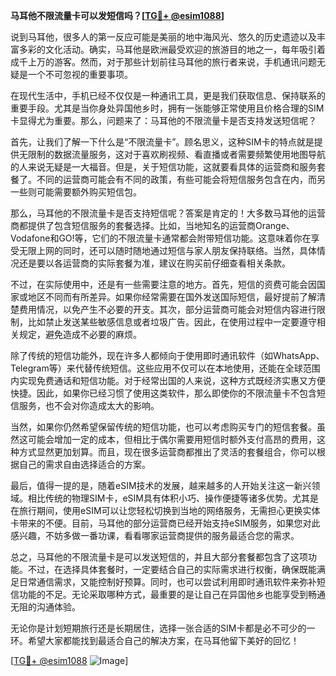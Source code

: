 **马耳他不限流量卡可以发短信吗？[[TG💪+ @esim1088](https://t.me/s/esim1088)]**

说到马耳他，很多人的第一反应可能是美丽的地中海风光、悠久的历史遗迹以及丰富多彩的文化活动。确实，马耳他是欧洲最受欢迎的旅游目的地之一，每年吸引着成千上万的游客。然而，对于那些计划前往马耳他的旅行者来说，手机通讯问题无疑是一个不可忽视的重要事项。

在现代生活中，手机已经不仅仅是一种通讯工具，更是我们获取信息、保持联系的重要手段。尤其是当你身处异国他乡时，拥有一张能够正常使用且价格合理的SIM卡显得尤为重要。那么，问题来了：马耳他的不限流量卡是否支持发送短信呢？

首先，让我们了解一下什么是“不限流量卡”。顾名思义，这种SIM卡的特点就是提供无限制的数据流量服务，这对于喜欢刷视频、看直播或者需要频繁使用地图导航的人来说无疑是一大福音。但是，关于短信功能，这就要看具体的运营商和服务套餐了。不同的运营商可能会有不同的政策，有些可能会将短信服务包含在内，而另一些则可能需要额外购买短信包。

那么，马耳他的不限流量卡是否支持短信呢？答案是肯定的！大多数马耳他的运营商都提供了包含短信服务的套餐选择。比如，当地知名的运营商Orange、Vodafone和GO!等，它们的不限流量卡通常都会附带短信功能。这意味着你在享受无限上网的同时，还可以随时随地通过短信与家人朋友保持联络。当然，具体情况还是要以各运营商的实际套餐为准，建议在购买前仔细查看相关条款。

不过，在实际使用中，还是有一些需要注意的地方。首先，短信的资费可能会因国家或地区不同而有所差异。如果你经常需要在国外发送国际短信，最好提前了解清楚费用情况，以免产生不必要的开支。其次，部分运营商可能会对短信内容进行限制，比如禁止发送某些敏感信息或者垃圾广告。因此，在使用过程中一定要遵守相关规定，避免造成不必要的麻烦。

除了传统的短信功能外，现在许多人都倾向于使用即时通讯软件（如WhatsApp、Telegram等）来代替传统短信。这些应用不仅可以在本地使用，还能在全球范围内实现免费通话和短信功能。对于经常出国的人来说，这种方式既经济实惠又方便快捷。因此，如果你已经习惯了使用这类软件，那么即使你的不限流量卡不包含短信服务，也不会对你造成太大的影响。

当然，如果你仍然希望保留传统的短信功能，也可以考虑购买专门的短信套餐。虽然这可能会增加一定的成本，但相比于偶尔需要用短信时额外支付高昂的费用，这种方式显然更加划算。而且，现在很多运营商都推出了灵活的套餐组合，你可以根据自己的需求自由选择适合的方案。

最后，值得一提的是，随着eSIM技术的发展，越来越多的人开始关注这一新兴领域。相比传统的物理SIM卡，eSIM具有体积小巧、操作便捷等诸多优势。尤其是在旅行期间，使用eSIM可以让您轻松切换到当地的网络服务，无需担心更换实体卡带来的不便。目前，马耳他的部分运营商已经开始支持eSIM服务，如果您对此感兴趣，不妨多做一番功课，看看哪家运营商提供的服务最适合您的需求。

总之，马耳他的不限流量卡是可以发送短信的，并且大部分套餐都包含了这项功能。不过，在选择具体套餐时，一定要结合自己的实际需求进行权衡，确保既能满足日常通信需求，又能控制好预算。同时，也可以尝试利用即时通讯软件来弥补短信功能的不足。无论采取哪种方式，最重要的是让自己在异国他乡也能享受到畅通无阻的沟通体验。

无论你是计划短期旅行还是长期居住，选择一张合适的SIM卡都是必不可少的一环。希望大家都能找到最适合自己的解决方案，在马耳他留下美好的回忆！

[[TG💪+ @esim1088](https://t.me/s/esim1088) ![Image](https://i.postimg.cc/4NQfJmqS/Snipaste-2025-05-13-00-14-12.png)]